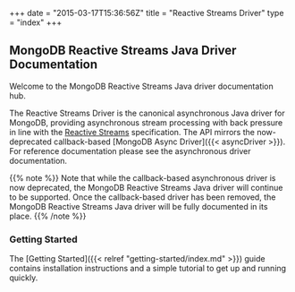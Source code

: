 +++
date = "2015-03-17T15:36:56Z"
title = "Reactive Streams Driver"
type = "index"
+++

## MongoDB Reactive Streams Java Driver Documentation

Welcome to the MongoDB Reactive Streams Java driver documentation hub.

The Reactive Streams Driver is the canonical asynchronous Java driver for MongoDB, providing asynchronous stream processing with back 
pressure in line with the [Reactive Streams](http://www.reactive-streams.org/) specification. The API mirrors the now-deprecated 
callback-based [MongoDB Async Driver]({{< asyncDriver >}}). For reference documentation please see the asynchronous driver documentation.

{{% note %}}
Note that while the callback-based asynchronous driver is now deprecated, the MongoDB Reactive Streams Java
driver will continue to be supported. Once the callback-based driver has been removed, the MongoDB Reactive Streams Java
driver will be fully documented in its place.
{{% /note %}}

### Getting Started

The [Getting Started]({{< relref "getting-started/index.md" >}}) guide contains installation instructions
and a simple tutorial to get up  and running quickly.

